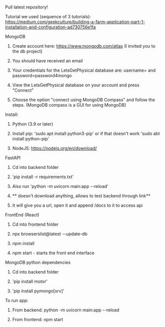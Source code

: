 Pull latest repository!

Tutorial we used (sequence of 3 tutorials): <https://medium.com/geekculture/building-a-farm-application-part-1-installation-and-configuration-ad730756e1fa>

MongoDB

1.  Create account here: <https://www.mongodb.com/atlas> (I invited you to the db project)

1.  You should have received an email

3.  Your credentials for the LetsGetPhysical database are: username=<your net id> and password=password4mongo

4.  View the LetsGetPhysical database on your account and press "Connect"

5.  Choose the option "connect using MongoDB Compass" and follow the steps. (MongoDB compass is a GUI for using MongoDB)

Install:

1.  Python (3.9 or later)

2.  Install pip: 'sudo apt install python3-pip' or if that doesn't work 'sudo abt install python-pip'

3.  NodeJS: <https://nodejs.org/en/download/>

FastAPI

1.  Cd into backend folder

2.  'pip install -r requirements.txt'

3.  Also run 'python -m uvicorn main:app --reload'

1.  ** doesn't download anything, allows to test backend through link**

5.  It will give you a url, open it and append /docs to it to access api

FrontEnd (React)

1.  Cd into frontend folder

2.  npx browserslist@latest --update-db

3.  npm install

4.  npm start - starts the front end interface

MongoDB python dependencies

1.  Cd into backend folder

2.  'pip install motor'

3.  'pip install pymongo[srv]'

To run app:

1.  From backend: python -m uvicorn main:app --reload

2.  From frontend: npm start